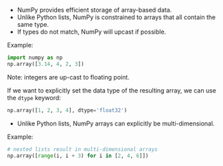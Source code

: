 
- NumPy provides efficient storage of array-based data.
- Unlike Python lists, NumPy is constrained to arrays that all contain the same type.
- If types do not match, NumPy will upcast if possible.

Example:
```Python
import numpy as np
np.array([3.14, 4, 2, 3])
```
Note: integers are up-cast to floating point.

If we want to explicitly set the data type of the resulting array, we can use the `dtype` keyword:

```Python
np.array([1, 2, 3, 4], dtype='float32')
```

- Unlike Python lists, NumPy arrays can explicitly be multi-dimensional.

Example:
```Python
# nested lists result in multi-dimensional arrays
np.array([range(i, i + 3) for i in [2, 4, 6]])
```
